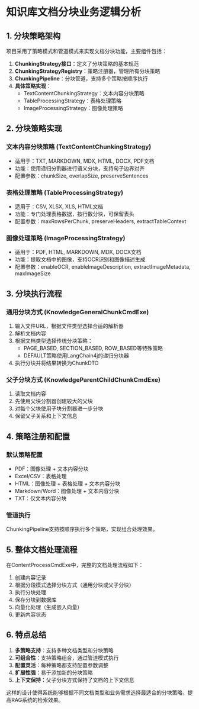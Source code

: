 # 知识库文档分块业务逻辑分析

## 1. 分块策略架构

项目采用了策略模式和管道模式来实现文档分块功能，主要组件包括：

1. **ChunkingStrategy接口**：定义了分块策略的基本规范
2. **ChunkingStrategyRegistry**：策略注册器，管理所有分块策略
3. **ChunkingPipeline**：分块管道，支持多个策略按顺序执行
4. **具体策略实现**：
   - TextContentChunkingStrategy：文本内容分块策略
   - TableProcessingStrategy：表格处理策略
   - ImageProcessingStrategy：图像处理策略

## 2. 分块策略实现

### 文本内容分块策略 (TextContentChunkingStrategy)
- 适用于：TXT, MARKDOWN, MDX, HTML, DOCX, PDF文档
- 功能：使用递归分割器进行语义分块，支持句子边界对齐
- 配置参数：chunkSize, overlapSize, preserveSentences

### 表格处理策略 (TableProcessingStrategy)
- 适用于：CSV, XLSX, XLS, HTML文档
- 功能：专门处理表格数据，按行数分块，可保留表头
- 配置参数：maxRowsPerChunk, preserveHeaders, extractTableContext

### 图像处理策略 (ImageProcessingStrategy)
- 适用于：PDF, HTML, MARKDOWN, MDX, DOCX文档
- 功能：提取文档中的图像，支持OCR识别和图像描述生成
- 配置参数：enableOCR, enableImageDescription, extractImageMetadata, maxImageSize

## 3. 分块执行流程

### 通用分块方式 (KnowledgeGeneralChunkCmdExe)
1. 输入文件URL，根据文件类型选择合适的解析器
2. 解析文档内容
3. 根据文档类型选择传统分块策略：
   - PAGE_BASED, SECTION_BASED, ROW_BASED等特殊策略
   - DEFAULT策略使用LangChain4j的递归分块器
4. 执行分块并将结果转换为ChunkDTO

### 父子分块方式 (KnowledgeParentChildChunkCmdExe)
1. 读取文档内容
2. 先使用父块分割器创建较大的父块
3. 对每个父块使用子块分割器进一步分块
4. 保留父子关系和上下文信息

## 4. 策略注册和配置

### 默认策略配置
- PDF：图像处理 + 文本内容分块
- Excel/CSV：表格处理
- HTML：图像处理 + 表格处理 + 文本内容分块
- Markdown/Word：图像处理 + 文本内容分块
- TXT：仅文本内容分块

### 管道执行
ChunkingPipeline支持按顺序执行多个策略，实现组合处理效果。

## 5. 整体文档处理流程

在ContentProcessCmdExe中，完整的文档处理流程如下：
1. 创建内容记录
2. 根据分段模式选择分块方式（通用分块或父子分块）
3. 执行分块处理
4. 保存分块到数据库
5. 向量化处理（生成嵌入向量）
6. 更新内容状态

## 6. 特点总结

1. **多策略支持**：支持多种文档类型和分块策略
2. **可组合性**：支持策略组合，通过管道模式执行
3. **配置灵活**：每种策略都支持配置参数调整
4. **扩展性强**：易于添加新的分块策略
5. **上下文保持**：父子分块方式保持了文档的上下文信息

这样的设计使得系统能够根据不同文档类型和业务需求选择最适合的分块策略，提高RAG系统的检索效果。